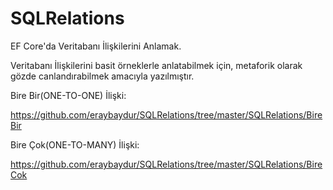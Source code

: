 # SQLRelations
EF Core'da Veritabanı İlişkilerini Anlamak.

Veritabanı İlişkilerini basit örneklerle anlatabilmek için, metaforik olarak gözde canlandırabilmek amacıyla yazılmıştır.

Bire Bir(ONE-TO-ONE) İlişki:

https://github.com/eraybaydur/SQLRelations/tree/master/SQLRelations/BireBir

Bire Çok(ONE-TO-MANY) İlişki:

https://github.com/eraybaydur/SQLRelations/tree/master/SQLRelations/BireCok
